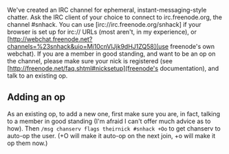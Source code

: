 We've created an IRC channel for ephemeral, instant-messaging-style chatter.  Ask the IRC client of your choice to connect to irc.freenode.org, the channel #snhack.  You can use [irc://irc.freenode.org/snhack] if your browser is set up for irc:// URLs (most aren't, in my experience), or [http://webchat.freenode.net?channels=%23snhack&uio=Mj10cnVlJjk9dHJ1ZQ58](use freenode's own webchat).
If you are a member in good standing, and want to be an op on the channel, please make sure your nick is registered (see [http://freenode.net/faq.shtml#nicksetup](freenode's documentation), and talk to an existing op.

Adding an op
------------
As an existing op, to add a new one, first make sure you are, in fact, talking to a member in good standing (I'm afraid I can't offer much advice as to how).  Then `/msg chanserv flags theirnick #snhack +Oo` to get chanserv to auto-op the user.  (+O will make it auto-op on the next join, +o will make it op them now.)